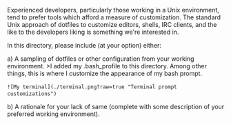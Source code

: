 Experienced developers, particularly those working in a Unix environment, tend to prefer
tools which afford a measure of customization. The standard Unix approach of dotfiles to
customize editors, shells, IRC clients, and the like to the developers liking is something
we're interested in.

In this directory, please include (at your option) either:

  a) A sampling of dotfiles or other configuration from your working environment.
    >I added my .bash_profile to this directory. Among other things, this is where
    I customize the appearance of my bash prompt.

    ![My terminal](./terminal.png?raw=true "Terminal prompt customizations")

  b) A rationale for your lack of same (complete with some description of your
     preferred working environment).
